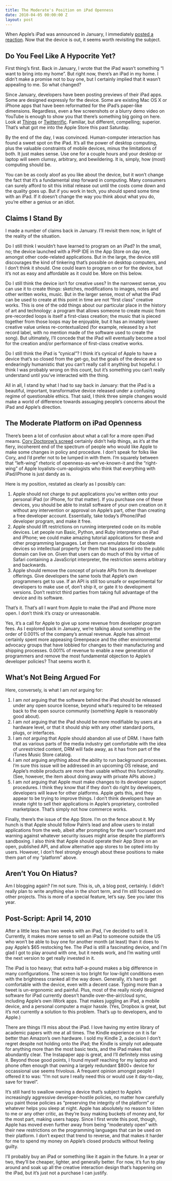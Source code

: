 ```yaml
---
title: The Moderate's Position on iPad Openness
date: 2010-04-05 00:00:00 Z
layout: post
---
```





When Apple’s iPad was announced in January, I immediately [posted a reaction](http://al3x.net/2010/01/28/ipad.html). Now that the device is out, it seems worth revisiting the subject.

Do You Feel Like A Hypocrite Yet?
---------------------------------

First thing’s first. Back in January, I wrote that the iPad wasn’t something “I want to bring into my home”. But right now, there’s an iPad in my home. I didn’t make a promise not to buy one, but I certainly implied that it wasn’t appealing to me. So what changed?

Since January, developers have been posting previews of their iPad apps. Some are designed expressly for the device. Some are existing Mac OS X or iPhone apps that have been reformatted for the iPad’s paper-like dimensions. Regardless, even a few screenshots or a blurry demo video on YouTube is enough to show you that there’s something big going on here. Look at [Things](http://culturedcode.com/things/ipad/) or [Twitterrific](http://twitterrific.com/ipad). Familiar, but different, compelling; superior. That’s what got me into the Apple Store this past Saturday.

By the end of the day, I was convinced. Human-computer interaction has found a sweet spot on the iPad. It’s all the power of desktop computing, plus the valuable constraints of mobile devices, minus the limitations of both. It just makes sense. Use one for a couple hours and your desktop or laptop will seem clumsy, arbitrary, and bewildering. It is, simply, how (most) computing should be.

You can be as cooly aloof as you like about the device, but it won’t change the fact that it’s a fundamental step forward in computing. Many consumers can surely afford to sit this initial release out until the costs come down and the quality goes up. But if you work in tech, you should spend some time with an iPad. If it doesn’t change the way you think about what you do, you’re either a genius or an idiot.

Claims I Stand By
-----------------

I made a number of claims back in January. I’ll revisit them now, in light of the reality of the situation.

Do I still think I wouldn’t have learned to program on an iPad? In the small, no; the device launched with a PHP IDE in the App Store on day one, amongst other code-related applications. But in the large, the device still discourages the kind of tinkering that’s possible on desktop computers, and I don’t think it should. One could learn to program on or for the device, but it’s not as easy and affordable as it could be. More on this below.

Do I still think the device isn’t for creative uses? In the narrowest sense, you can use it to create things: sketches, modifications to images, notes and other written works, music. But in the larger sense, most of what the iPad can be used to create at this point in time are not “first class” creative works. This is one of the odd things about our particular place in the history of art and technology: a program that allows someone to create music from pre-recorded loops is itself a first-class creation; the music that is pieced together from those loops may be enjoyable, but it has an innately lower creative value unless re-contextualized (for example, released by a hot record label, with no mention made of the software used to create the song). But ultimately, I’ll concede that the iPad will eventually become a tool for the creation and/or performance of first-class creative works.

Do I still think the iPad is “cynical”? I think it’s cynical of Apple to have a device that’s so closed from the get-go, but the goals of the device are so endearingly humanistic that you can’t really call it anything but hopeful. I think I was probably wrong on this count, but it’s something you can’t really understand until you’ve interacted with the thing.

All in all, I stand by what I had to say back in January: that the iPad is a beautiful, important, transformative device released under a confusing regime of questionable ethics. That said, I think three simple changes would make a world of difference towards assuaging people’s concerns about the iPad and Apple’s direction.

The Moderate Platform on iPad Openness
--------------------------------------

There’s been a lot of confusion about what a call for a more open iPad means. [Cory Doctorow’s screed](http://www.boingboing.net/2010/04/02/why-i-wont-buy-an-ipad-and-think-you-shouldnt-either.html) certainly didn’t help things, as it’s at the fiery, incoherent end of the spectrum of people who would like Apple to make some changes in policy and procedure. I don’t speak for folks like Cory, and I’d prefer not to be lumped in with them. I’m squarely between that “left-wing” rhetoric of openness-as-we’ve-known-it and the “right-wing” of Apple loyalists-cum-apologists who think that everything with iPad/iPhone is just dandy as is.

Here is my position, restated as clearly as I possibly can:

1.  Apple should not charge to put applications you’ve written onto your personal iPad (or iPhone, for that matter). If you purchase one of these devices, you should be able to install software of your own creation on it without any intervention or approval on Apple’s part, other than creating a free developer account. Essentially, take today’s iPhone/iPad developer program, and make it free.
2.  Apple should lift restrictions on running interpreted code on its mobile devices. Let people run Basic, Python, and Ruby interpreters on iPad and iPhone; we could make amazing tutorial applications for these and other programming languages. Let them run emulators for obsolete devices so intellectual property for them that has passed into the public domain can live on. Given that users can do much of this by virtue of Safari containing a JavaScript interpreter, the restriction seems arbitrary and backwards.
3.  Apple should remove the concept of private APIs from its developer offerings. Give developers the same tools that Apple’s own programmers get to use. If an API is still too unsafe or experimental for developers to make use of, don’t ship it, or gate it to development versions. Don’t restrict third parties from taking full advantage of the device and its software.

That’s it. That’s all I want from Apple to make the iPad and iPhone more open. I don’t think it’s crazy or unreasonable.

Yes, it’s a call for Apple to give up some revenue from developer program fees. As I explored back in January, we’re talking about something on the order of 0.001% of the company’s annual revenue. Apple has almost certainly spent more appeasing Greenpeace and the other environmental advocacy groups that have lobbied for changes to their manufacturing and shipping processes. 0.001% of revenue to enable a new generation of programmers and remove the most fundamental objection to Apple’s developer policies? That seems worth it.

What’s Not Being Argued For
---------------------------

Here, conversely, is what I am *not* arguing for:

1.  I am *not* arguing that the software behind the iPad should be released under any open source license, beyond what’s required to be released back to the open source community (something Apple is reasonably good about).
2.  I am *not* arguing that the iPad should be more modifiable by users at a hardware level, or that it should ship with any other standard ports, plugs, or interfaces.
3.  I am *not* arguing that Apple should abandon all use of DRM. I have faith that as various parts of the media industry get comfortable with the idea of unrestricted content, DRM will fade away, as it has from part of the iTunes Music Store catalog.
4.  I am *not* arguing anything about the ability to run background processes. I’m sure this issue will be addressed in an upcoming OS release, and Apple’s mobile products are more than usable without this functionality. (See, however, the item about doing away with private APIs above.)
5.  I am *not* arguing that Apple must make changes to its developer support procedures. I think they know that if they don’t do right by developers, developers will leave for other platforms. Apple gets this, and they appear to be trying to improve things. I don’t think developers have an innate right to sell their applications in Apple’s proprietary, controlled marketplace. That’s simply not how commerce works.

Finally, there’s the issue of the App Store. I’m on the fence about it. My hunch is that Apple should follow Palm’s lead and allow users to install applications from the web, albeit after prompting for the user’s consent and warning against whatever security issues might arise despite the platform’s sandboxing. I also think that Apple should operate their App Store on an open, published API, and allow alternative app stores to be opted into by users. However, I don’t feel strongly enough about these positions to make them part of my “platform” above.

Aren’t You On Hiatus?
---------------------

Am I blogging again? I’m not sure. This is, uh, a blog post, certainly. I didn’t really plan to write anything else in the short term, and I’m still focused on other projects. This is more of a special feature, let’s say. See you later this year.

Post-Script: April 14, 2010
---------------------------

After a little less than two weeks with an iPad, I’ve decided to sell it. Currently, it makes more sense to sell an iPad to someone outside the US who won’t be able to buy one for another month (at least) than it does to pay Apple’s $65 restocking fee. The iPad is still a fascinating device, and I’m glad I got to play around with one, but it needs work, and I’m waiting until the next version to get really invested in it.

The iPad is too heavy; that extra half-a-pound makes a big difference in many configurations. The screen is too bright for low-light conditions even with the brightness cranked all the way down. Generally, it’s hard to get comfortable with the device, even with a decent case. Typing more than a tweet is un-ergonomic and painful. Plus, most of the really nicely designed software for iPad currently doesn’t handle over-the-air/cloud sync, including Apple’s own iWork apps. That makes juggling an iPad, a mobile device, and a personal computer a major hassle. (Yes, Dropbox is great, but it’s not currently a solution to this problem. That’s up to developers, and to Apple.)

There are things I’ll miss about the iPad. I love having my entire library of academic papers with me at all times. The Kindle experience on it is far better than Amazon’s own hardware. I sold my Kindle 2, a decision I don’t regret despite not holding onto the iPad; the Kindle is simply not adequate for anything more than the most basic texts, and the iPad makes that abundantly clear. The Instapaper app is great, and I’ll definitely miss using it. Beyond those good points, I found myself reaching for my laptop and phone often enough that owning a largely redundant $800+ device for occassional use seems frivolous. A frequent opinion amongst people I offered it to was: “I’m not sure I really need this or would use it day-to-day, save for travel”.

It’s still hard to swallow owning a device that’s subject to Apple’s increasingly aggressive developer-hostile policies, no matter how carefully you paint those policies as “preserving the integrity of the platform” or whatever helps you sleep at night. Apple has absolutely no reason to listen to me or any other critic, as they’re busy making buckets of money and, for the most part, making users happy. Since I first wrote this post, though, Apple has moved even further away from being “moderately open” with their new restrictions on the programming languages that can be used on their platform. I don’t expect that trend to reverse, and that makes it harder for me to spend my money on Apple’s closed products without feeling guilty.

I’ll probably buy an iPad or something like it again in the future. In a year or two, they’ll be cheaper, lighter, and generally better. For now, it’s fun to play around and soak up all the creative interaction design that’s happening on the iPad, but it’s just not a purchase I can justify.
